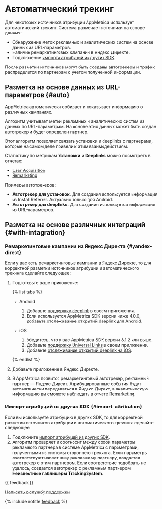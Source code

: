 # Автоматический трекинг

Для некоторых источников атрибуции AppMetrica использует автоматический трекинг. Система размечает источники на основе данных:

- Обнаружение меток рекламных и аналитических систем на основе данных из URL-параметров.
- Наличие ремаркетинговых кампаний в Яндекс Директе.
- Подключение [импорта атрибуций из других SDK](../data-collection/attribution-integration.yaml).

После разметки источников могут быть созданы автотрекеры и трафик распределится по партнерам с учетом полученной информации.

## Разметка на основе данных из URL-параметров {#auto}

AppMetrica автоматически собирает и показывает информацию о различных кампаниях.

Алгоритм учитывает метки рекламных и аналитических систем из данных по URL-параметрам. На основе этих данных может быть создан автотрекер и будет определен партнер.

Этот алгоритм позволяет связать установки и deeplinks с партнерами, которые на самом деле привели к этим взаимодействиям.

Статистику по метрикам **Установки** и **Deeplinks** можно посмотреть в отчетах:

- [User Acquisition](../mobile-reports/user-acquisition-report.md)
- [Remarketing](../mobile-reports/remarketing-report.md)

Примеры автотрекеров:

- **Автотрекер для установок**. Для создания используется информация из Install Referrer. Актуально только для Android.
- **Автотрекер для deeplinks**. Для создания используется информация из URL-параметров.

## Разметка на основе различных интеграций {#with-intagration}

### Ремаркетинговые кампании из Яндекс Директа {#yandex-direct}

Если у вас есть ремаркетинговые кампании в Яндекс Директе, то для корректной разметки источников атрибуции и автоматического трекинга сделайте следующее:

1. Подготовьте ваше приложение:

   {% list tabs %}

   - Android

     1. Добавьте [поддержку deeplink](https://developer.android.com/training/app-links/deep-linking#adding-filters) в своем приложении.
     2. Если используется AppMetrica SDK версии ниже 4.0.0, [добавьте отслеживание открытий deeplink для Android](../data-collection/deeplinks.md).

   - iOS

     1. Убедитесь, что у вас AppMetrica SDK версии 3.1.2 или выше.
     2. Добавьте [поддержку Universal Links](../sdk/ios/analytics/ios-universal-links.md) в своем приложении.
     3. Добавьте [отслеживание открытий deeplink на iOS](../sdk/ios/analytics/ios-operations.md#deeplink).

   {% endlist %}

2. Добавьте приложение в Яндекс Директе.

3. В AppMetrica появится ремаркетинговый автотрекер, рекламный партнер — Яндекс Директ. Атрибуцированные события будут автоматически передаваться в Яндекс Директ, а аналитическую информацию вы сможете наблюдать в отчете [Remarketing](../mobile-reports/remarketing-report.md).

### Импорт атрибуций из других SDK {#import-attribution}

Если вы используете атрибуцию в других SDK, то для корректной разметки источников атрибуции и автоматического трекинга сделайте следующее:

1. Подключите [импорт атрибуций из других SDK](../data-collection/attribution-integration.yaml).
2. Алгоритм проверяет и соотносит между собой параметры рекламного партнера в системе AppMetrica с параметрами, полученными из системы стороннего трекинга. Если параметры соответствуют известному рекламному партнеру, создается автотрекер с этим партнером. Если соответствие подобрать не удалось, создается автотрекер с рекламным партнером **Неизвестные паблишеры TrackingSystem**.

{{ feedback }}

<a href="../troubleshooting/feedback-new.html">
  <span class="button">Написать в службу поддержки</span>
</a>

{% include notitle [feedback](../_includes/feedback-button.md) %}
